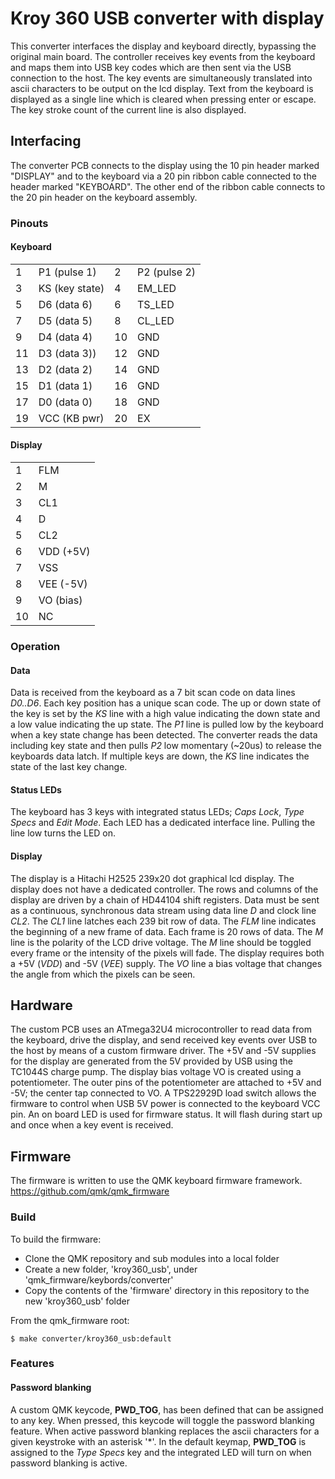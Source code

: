 Kroy 360 USB converter with display
======================

This converter interfaces the display and keyboard directly, bypassing the 
original main board. The controller receives key events from the keyboard 
and maps them into USB key codes which are then sent via the USB connection to 
the host. The key events are simultaneously translated into ascii characters 
to be output on the lcd display. Text from the keyboard is displayed as a single 
line which is cleared when pressing enter or escape. The key stroke count of the
current line is also displayed.

## Interfacing

The converter PCB connects to the display using the 10 pin header marked 
"DISPLAY" and to the keyboard via a 20 pin ribbon cable connected to the header
marked "KEYBOARD". The other end of the ribbon cable connects to the 20 pin 
header on the keyboard assembly. 

###  Pinouts

#### Keyboard
<table>
    <tr><td>1</td><td>P1 (pulse 1)</td><td>2</td><td>P2 (pulse 2)</td></tr>
    <tr><td>3</td><td>KS (key state)</td><td>4</td><td>EM_LED</td></tr>
    <tr><td>5</td><td>D6 (data 6)</td><td>6</td><td>TS_LED</td></tr>
    <tr><td>7</td><td>D5 (data 5)</td><td>8</td><td>CL_LED</td></tr>
    <tr><td>9</td><td>D4 (data 4)</td><td>10</td><td>GND</td></tr>
    <tr><td>11</td><td>D3 (data 3))</td><td>12</td><td>GND</td></tr>
    <tr><td>13</td><td>D2 (data 2)</td><td>14</td><td>GND</td></tr>
    <tr><td>15</td><td>D1 (data 1)</td><td>16</td><td>GND</td></tr>
    <tr><td>17</td><td>D0 (data 0)</td><td>18</td><td>GND</td></tr>
    <tr><td>19</td><td>VCC (KB pwr)</td><td>20</td><td>EX</td></tr>
</table>   

#### Display
<table>
    <tr><td>1</td><td>FLM</td></tr>
    <tr><td>2</td><td>M</td></tr>
    <tr><td>3</td><td>CL1</td></tr>
    <tr><td>4</td><td>D</td></tr>
    <tr><td>5</td><td>CL2</td></tr>
    <tr><td>6</td><td>VDD (+5V)</td></tr>
    <tr><td>7</td><td>VSS</td></tr>
    <tr><td>8</td><td>VEE (-5V)</td></tr>
    <tr><td>9</td><td>VO (bias)</td></tr>
    <tr><td>10</td><td>NC</td></tr>
</table>   

### Operation

#### Data
Data is received from the keyboard as a 7 bit scan code on data lines *D0..D6*. 
Each key position has a unique scan code. The up or down state of the key is set
by the *KS* line with a high value indicating the down state and a low value 
indicating the up state.  The *P1* line is pulled low by the keyboard when a key
state change has been detected. The converter reads the data including key state
and then pulls *P2* low momentary (~20us) to release the keyboards data latch.
If multiple keys are down, the *KS* line indicates the state of the last key change.

#### Status LEDs
The keyboard has 3 keys with integrated status LEDs; *Caps Lock*, *Type Specs* and
*Edit Mode*. Each LED has a dedicated interface line. Pulling the line low turns 
the LED on.

#### Display
The display is a Hitachi H2525 239x20 dot graphical lcd display. The display 
does not have a dedicated controller. The rows and columns of the display are 
driven by a chain of HD44104 shift registers. Data must be sent as a continuous,
synchronous data stream using data line *D* and clock line *CL2*. The *CL1* line 
latches each 239 bit row of data. The *FLM* line indicates the beginning of a new 
frame of data. Each frame is 20 rows of data. The *M* line is the polarity of the 
LCD drive voltage. The *M* line should be toggled every frame or the intensity of 
the pixels will fade. The display requires both a +5V (*VDD*) and -5V (*VEE*) 
supply. The *VO* line a bias voltage that changes the angle from which the pixels 
can be seen.

## Hardware

The custom PCB uses an ATmega32U4 microcontroller to read data from the keyboard,
drive the display, and send received key events over USB to the host by means of
a custom firmware driver. The +5V and -5V supplies for the display are generated
from the 5V provided by USB using the TC1044S charge pump. The display bias 
voltage VO is created using a potentiometer. The outer pins of the potentiometer
are attached to +5V and -5V; the center tap connected to VO. A TPS22929D load 
switch allows the firmware to control when USB 5V power is connected to the 
keyboard VCC pin. An on board LED is used for firmware status. It will flash 
during start up and once when a key event is received. 

## Firmware

The firmware is written to use the QMK keyboard firmware framework. 
https://github.com/qmk/qmk_firmware
### Build
To build the firmware:

* Clone the QMK repository and sub modules into a local folder
* Create a new folder, 'kroy360_usb', under 'qmk_firmware/keybords/converter'
* Copy the contents of the 'firmware' directory in this repository to the new 
'kroy360_usb' folder

From the qmk_firmware root:

    $ make converter/kroy360_usb:default

### Features

#### Password blanking
A custom QMK keycode, **PWD_TOG**, has been defined that can be assigned to any key.
When pressed, this keycode will toggle the password blanking feature. When active 
password blanking replaces the ascii characters for a given keystroke with an 
asterisk '*'. In the default keymap, **PWD_TOG** is assigned to the *Type Specs* 
key and the integrated LED will turn on when password blanking is active.